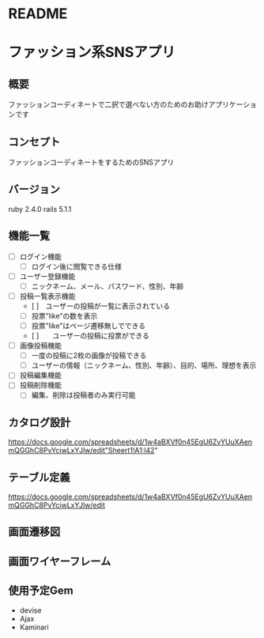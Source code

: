 # README

# ファッション系SNSアプリ

## 概要
ファッションコーディネートで二択で選べない方のためのお助けアプリケーションです

## コンセプト
ファッションコーディネートをするためのSNSアプリ

## バージョン
ruby 2.4.0 rails 5.1.1

## 機能一覧
- [ ] ログイン機能   
   - [ ] ログイン後に閲覧できる仕様
- [ ] ユーザー登録機能
   - [ ] ニックネーム、メール、パスワード、性別、年齢
- [ ] 投稿一覧表示機能
   - [ ]　ユーザーの投稿が一覧に表示されている
   - [ ] 投票”like"の数を表示 
   - [ ] 投票”like"はページ遷移無しでできる
   - [ ]　　ユーザーの投稿に投票ができる
- [ ] 画像投稿機能
   - [ ] 一度の投稿に2枚の画像が投稿できる
   - [ ] ユーザーの情報（ニックネーム、性別、年齢）、目的、場所、理想を表示
- [ ] 投稿編集機能
- [ ] 投稿削除機能
   - [ ] 編集、削除は投稿者のみ実行可能

## カタログ設計
https://docs.google.com/spreadsheets/d/1w4aBXVf0n45EgU6ZvYUuXAenmQGGhC8PvYciwLxYJlw/edit"Sheert1!A1:I42"

## テーブル定義
https://docs.google.com/spreadsheets/d/1w4aBXVf0n45EgU6ZvYUuXAenmQGGhC8PvYciwLxYJlw/edit
## 画面遷移図

## 画面ワイヤーフレーム

## 使用予定Gem
* devise
* Ajax
* Kaminari
